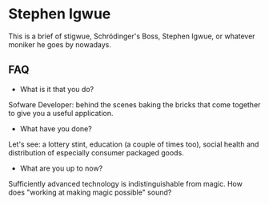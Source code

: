 # Stephen Igwue

This is a brief of stigwue, Schrödinger's Boss, Stephen Igwue, or whatever moniker he goes by nowadays.

## FAQ

* What is it that you do?

Sofware Developer: behind the scenes baking the bricks that come together to give you a useful application.

* What have you done?

Let's see: a lottery stint, education (a couple of times too), social health and distribution of especially consumer packaged goods.

* What are you up to now?

Sufficiently advanced technology is indistinguishable from magic. How does "working at making magic possible" sound?
